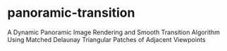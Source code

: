 # panoramic-transition
A Dynamic Panoramic Image Rendering and Smooth Transition Algorithm 
                  Using Matched Delaunay Triangular Patches of Adjacent Viewpoints
